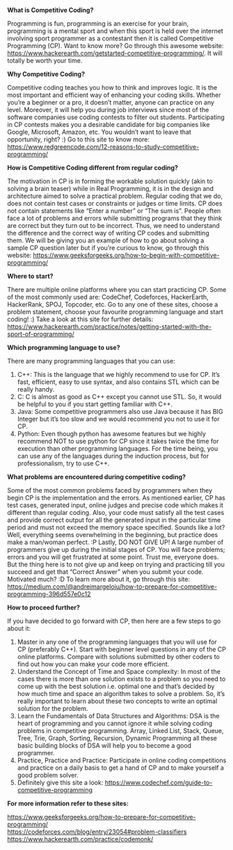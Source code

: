 <b>What is Competitive Coding?</b>

Programming is fun, programming is an exercise for your brain, programming is a mental sport and when this sport is held over the internet involving sport programmer as a contestant then it is called Competitive Programming (CP). Want to know more? Go through this awesome website: https://www.hackerearth.com/getstarted-competitive-programming/. It will totally be worth your time.


<b>Why Competitive Coding?</b>

Competitive coding teaches you how to think and improves logic. It is the most important and efficient way of enhancing your coding skills. Whether you’re a beginner or a pro, it doesn’t matter, anyone can practice on any level. Moreover, it will help you during job interviews since most of the software companies use coding contests to filter out students. Participating in CP contests makes you a desirable candidate for big companies like Google, Microsoft, Amazon, etc. You wouldn’t want to leave that opportunity, right? :) Go to this site to know more: https://www.redgreencode.com/12-reasons-to-study-competitive-programming/


<b>How is Competitive Coding different from regular coding?</b>

The motivation in CP is in forming the workable solution quickly (akin to solving a brain teaser) while in Real Programming, it is in the design and architecture aimed to solve a practical problem. Regular coding that we do, does not contain test cases or constraints or judges or time limits. CP does not contain statements like “Enter a number” or “The sum is”. People often face a lot of problems and errors while submitting programs that they think are correct but they turn out to be incorrect. Thus, we need to understand the difference and the correct way of writing CP codes and submitting them. We will be giving you an example of how to go about solving a sample CP question later but if you’re curious to know, go through this website: https://www.geeksforgeeks.org/how-to-begin-with-competitive-programming/


<b>Where to start?</b>

There are multiple online platforms where you can start practicing CP. Some of the most commonly used are: CodeChef, Codeforces, HackerEarth, HackerRank, SPOJ, Topcoder, etc. Go to any one of these sites, choose a problem statement, choose your favourite programming language and start coding! :) Take a look at this site for further details: https://www.hackerearth.com/practice/notes/getting-started-with-the-sport-of-programming/


<b>Which programming language to use?</b>

There are many programming languages that you can use:
1.	C++: This is the language that we highly recommend to use for CP. It’s fast, efficient, easy to use syntax, and also contains STL which can be really handy.
2.	C: C is almost as good as C++ except you cannot use STL. So, it would be helpful to you if you start getting familiar with C++.
3.	Java: Some competitive programmers also use Java because it has BIG Integer but it’s too slow and we would recommend you not to use it for CP.
4.	Python: Even though python has awesome features but we highly recommend NOT to use python for CP since it takes twice the time for execution than other programming languages.
For the time being, you can use any of the languages during the induction process, but for professionalism, try to use C++.


<b>What problems are encountered during competitive coding?</b>

Some of the most common problems faced by programmers when they begin CP is the implementation and the errors. As mentioned earlier, CP has test cases, generated input, online judges and precise code which makes it different than regular coding. Also, your code must satisfy all the test cases and provide correct output for all the generated input in the particular time period and must not exceed the memory space specified. Sounds like a lot? Well, everything seems overwhelming in the beginning, but practice does make a man/woman perfect. :P Lastly, DO NOT GIVE UP! A large number of programmers give up during the initial stages of CP. You will face problems; errors and you will get frustrated at some point. Trust me, everyone does. But the thing here is to not give up and keep on trying and practicing till you succeed and get that “Correct Answer” when you submit your code. Motivated much? :D To learn more about it, go through this site: https://medium.com/@andreimargeloiu/how-to-prepare-for-competitive-programming-396d557e0c12


<b>How to proceed further?</b>

If you have decided to go forward with CP, then here are a few steps to go about it:

1.	Master in any one of the programming languages that you will use for CP (preferably C++). Start with beginner level questions in any of the CP online platforms. Compare with solutions submitted by other coders to find out how you can make your code more efficient.
2.	Understand the Concept of Time and Space complexity: In most of the cases there is more than one solution exists to a problem so you need to come up with the best solution i.e. optimal one and that’s decided by how much time and space an algorithm takes to solve a problem. So, it’s really important to learn about these two concepts to write an optimal solution for the problem.
3.	Learn the Fundamentals of Data Structures and Algorithms: DSA is the heart of programming and you cannot ignore it while solving coding problems in competitive programming. Array, Linked List, Stack, Queue, Tree, Trie, Graph, Sorting, Recursion, Dynamic Programming all these basic building blocks of DSA will help you to become a good programmer. 
4.	Practice, Practice and Practice: Participate in online coding competitions and practice on a daily basis to get a hand of CP and to make yourself a good problem solver. 
5.	Definitely give this site a look: https://www.codechef.com/guide-to-competitive-programming


<b>For more information refer to these sites: </b>

https://www.geeksforgeeks.org/how-to-prepare-for-competitive-programming/<br>
https://codeforces.com/blog/entry/23054#problem-classifiers<br>
https://www.hackerearth.com/practice/codemonk/

